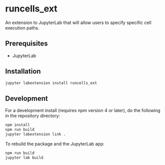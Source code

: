 # runcells_ext

An extension to JupyterLab that will allow users to specify specific cell execution paths.


## Prerequisites

* JupyterLab

## Installation

```bash
jupyter labextension install runcells_ext
```

## Development

For a development install (requires npm version 4 or later), do the following in the repository directory:

```bash
npm install
npm run build
jupyter labextension link .
```

To rebuild the package and the JupyterLab app:

```bash
npm run build
jupyter lab build
```

